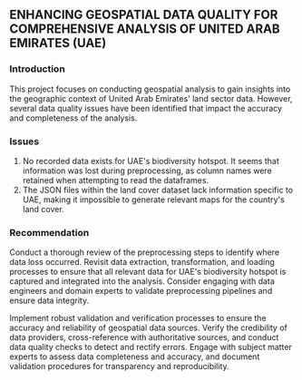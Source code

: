 ## ENHANCING GEOSPATIAL DATA QUALITY FOR COMPREHENSIVE ANALYSIS OF UNITED ARAB EMIRATES (UAE)

### Introduction

This project focuses on conducting geospatial analysis to gain insights into the geographic context of United Arab Emirates' land sector data. However, several data quality issues have been identified that impact the accuracy and completeness of the analysis.

### Issues

1. No recorded data exists for UAE's biodiversity hotspot. It seems that information was lost during preprocessing, as column names were retained when attempting to read the dataframes.
2. The JSON files within the land cover dataset lack information specific to UAE, making it impossible to generate relevant maps for the country's land cover.

### Recommendation

Conduct a thorough review of the preprocessing steps to identify where data loss occurred. Revisit data extraction, transformation, and loading processes to ensure that all relevant data for UAE's biodiversity hotspot is captured and integrated into the analysis. Consider engaging with data engineers and domain experts to validate preprocessing pipelines and ensure data integrity.

Implement robust validation and verification processes to ensure the accuracy and reliability of geospatial data sources. Verify the credibility of data providers, cross-reference with authoritative sources, and conduct data quality checks to detect and rectify errors. Engage with subject matter experts to assess data completeness and accuracy, and document validation procedures for transparency and reproducibility.